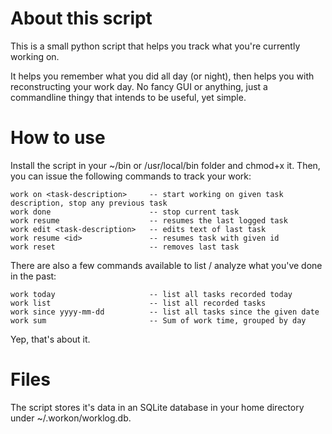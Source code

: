 About this script
=================

This is a small python script that helps you track what you're currently
working on.

It helps you remember what you did all day (or night), then helps you
with reconstructing your work day. No fancy GUI or anything, just a
commandline thingy that intends to be useful, yet simple.

How to use
==========

Install the script in your ~/bin or /usr/local/bin folder and chmod+x
it. Then, you can issue the following commands to track your work:

    work on <task-description>     -- start working on given task description, stop any previous task
    work done                      -- stop current task
    work resume                    -- resumes the last logged task
    work edit <task-description>   -- edits text of last task
    work resume <id>               -- resumes task with given id
    work reset                     -- removes last task

There are also a few commands available to list / analyze what you've
done in the past:

    work today                     -- list all tasks recorded today
    work list                      -- list all recorded tasks
    work since yyyy-mm-dd          -- list all tasks since the given date
    work sum                       -- Sum of work time, grouped by day

Yep, that's about it.

Files
=====

The script stores it's data in an SQLite database in your home directory
under ~/.workon/worklog.db.
